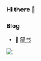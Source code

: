 ### Hi there 👋

### Blog
- 📙 [简书](https://www.jianshu.com/u/63445e24e8bf)

<img src="https://github-readme-stats.vercel.app/api?username=GKWenBo&count_private=true&show_icons=true&theme=gruvbox"/>

